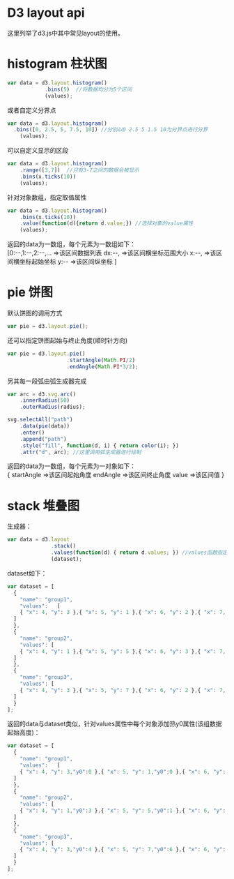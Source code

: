 # D3 layout api
这里列举了d3.js中其中常见layout的使用。
# histogram 柱状图
```js
var data = d3.layout.histogram()
  			.bins(5)  //将数据均分为5个区间
   			(values);
```
或者自定义分界点
```js
var data = d3.layout.histogram()
  .bins([0, 2.5, 5, 7.5, 10]) //分别以0 2.5 5 1.5 10为分界点进行分界
    (values);
```
可以自定义显示的区段
```js
var data = d3.layout.histogram()
	.range([3,7])  //只有3-7之间的数据会被显示
    .bins(x.ticks(10))
    (values);
```
针对对象数组，指定取值属性
```js
var data = d3.layout.histogram()
    .bins(x.ticks(10))
    .value(function(d){return d.value;}) //选择对象的value属性
    (values);
```
返回的data为一数组，每个元素为一数组如下：<br/>
		[0:--,1:--,2:--,... =>该区间数据列表
		dx:--,              =>该区间横坐标范围大小
		x:--,               =>该区间横坐标起始坐标
		y:--                =>该区间纵坐标
		]

# pie 饼图
默认饼图的调用方式
```js
var pie = d3.layout.pie();

```
还可以指定饼图起始与终止角度(顺时针方向)
```js
var pie = d3.layout.pie()
                   .startAngle(Math.PI/2)
                   .endAngle(Math.PI*3/2);
```
另其每一段弧由弧生成器完成
```js
var arc = d3.svg.arc()
    .innerRadius(50)
    .outerRadius(radius);

svg.selectAll("path")
    .data(pie(data))
  	.enter()
  	.append("path")
    .style("fill", function(d, i) { return color(i); })
    .attr("d", arc); //这里调用弧生成器进行绘制
```
返回的data为一数组，每个元素为一对象如下：<br/>
		{ startAngle =>该区间起始角度
		  endAngle   =>该区间终止角度
		  value      =>该区间值
		}

# stack 堆叠图
生成器：
```js
var data = d3.layout
              .stack()
              .values(function(d) { return d.values; }) //values函数指定取值属性
              (dataset);
```
dataset如下：
```js
var dataset = [
  {
    "name": "group1",
    "values":   [
    { "x": 4, "y": 3 },{ "x": 5, "y": 1 },{ "x": 6, "y": 2 },{ "x": 7, "y": 2 }
  ]
  },
  {  
    "name": "group2",
    "values": [
    { "x": 4, "y": 1 },{ "x": 5, "y": 5 },{ "x": 6, "y": 3 },{ "x": 7, "y": 2 }
  ]
  },
  {  
    "name": "group3",
    "values": [
    { "x": 4, "y": 3 },{ "x": 5, "y": 7 },{ "x": 6, "y": 2 },{ "x": 7, "y": 6 }
  ]
  }
];
```
返回的data与dataset类似，针对values属性中每个对象添加热y0属性(该组数据起始高度)：<br/>
```js
var dataset = [
  {
    "name": "group1",
    "values":   [
    { "x": 4, "y": 3,"y0":0 },{ "x": 5, "y": 1,"y0":0 },{ "x": 6, "y": 2,"y0":0 },{ "x": 7, "y": 2,"y0":0 }
  ]
  },
  {  
    "name": "group2",
    "values": [
    { "x": 4, "y": 1,"y0":3 },{ "x": 5, "y": 5,"y0":1 },{ "x": 6, "y": 3,"y0":2 },{ "x": 7, "y": 2,"y0":2 }
  ]
  },
  {  
    "name": "group3",
    "values": [
    { "x": 4, "y": 3,"y0":4 },{ "x": 5, "y": 7,"y0":6 },{ "x": 6, "y": 2,"y0":5 },{ "x": 7, "y": 6,"y0":4 }
  ]
  }
];
```